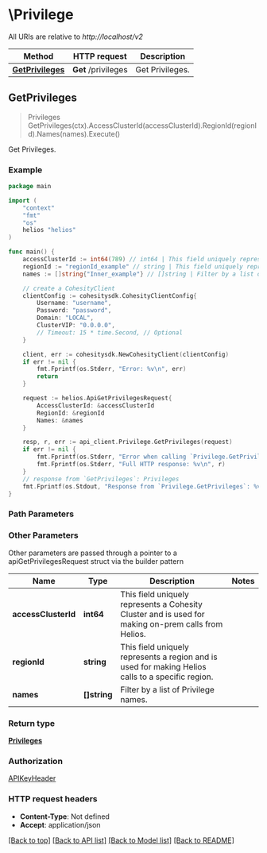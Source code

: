 # \Privilege

All URIs are relative to *http://localhost/v2*

Method | HTTP request | Description
------------- | ------------- | -------------
[**GetPrivileges**](Privilege.md#GetPrivileges) | **Get** /privileges | Get Privileges.



## GetPrivileges

> Privileges GetPrivileges(ctx).AccessClusterId(accessClusterId).RegionId(regionId).Names(names).Execute()

Get Privileges.



### Example

```go
package main

import (
    "context"
    "fmt"
    "os"
    helios "helios"
)

func main() {
    accessClusterId := int64(789) // int64 | This field uniquely represents a Cohesity Cluster and is used for making on-prem calls from Helios. (optional)
    regionId := "regionId_example" // string | This field uniquely represents a region and is used for making Helios calls to a specific region. (optional)
    names := []string{"Inner_example"} // []string | Filter by a list of Privilege names. (optional)

    // create a CohesityClient
    clientConfig := cohesitysdk.CohesityClientConfig{
        Username: "username",
        Password: "password",
        Domain: "LOCAL",
        ClusterVIP: "0.0.0.0",
        // Timeout: 15 * time.Second, // Optional 
    }

    client, err := cohesitysdk.NewCohesityClient(clientConfig)
    if err != nil {
        fmt.Fprintf(os.Stderr, "Error: %v\n", err)
        return
    }

    request := helios.ApiGetPrivilegesRequest{
        AccessClusterId: &accessClusterId
        RegionId: &regionId
        Names: &names
    }

    resp, r, err := api_client.Privilege.GetPrivileges(request)
    if err != nil {
        fmt.Fprintf(os.Stderr, "Error when calling `Privilege.GetPrivileges``: %v\n", err)
        fmt.Fprintf(os.Stderr, "Full HTTP response: %v\n", r)
    }
    // response from `GetPrivileges`: Privileges
    fmt.Fprintf(os.Stdout, "Response from `Privilege.GetPrivileges`: %v\n", resp)
}
```

### Path Parameters



### Other Parameters

Other parameters are passed through a pointer to a apiGetPrivilegesRequest struct via the builder pattern


Name | Type | Description  | Notes
------------- | ------------- | ------------- | -------------
 **accessClusterId** | **int64** | This field uniquely represents a Cohesity Cluster and is used for making on-prem calls from Helios. | 
 **regionId** | **string** | This field uniquely represents a region and is used for making Helios calls to a specific region. | 
 **names** | **[]string** | Filter by a list of Privilege names. | 

### Return type

[**Privileges**](Privileges.md)

### Authorization

[APIKeyHeader](../README.md#APIKeyHeader)

### HTTP request headers

- **Content-Type**: Not defined
- **Accept**: application/json

[[Back to top]](#) [[Back to API list]](../README.md#documentation-for-api-endpoints)
[[Back to Model list]](../README.md#documentation-for-models)
[[Back to README]](../README.md)

